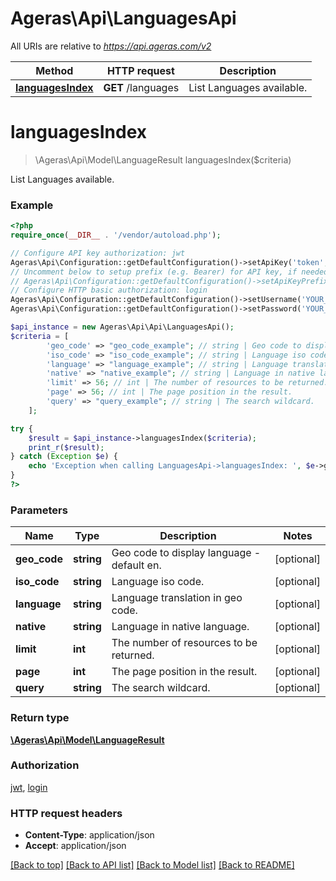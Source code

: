 # Ageras\Api\LanguagesApi

All URIs are relative to *https://api.ageras.com/v2*

Method | HTTP request | Description
------------- | ------------- | -------------
[**languagesIndex**](LanguagesApi.md#languagesIndex) | **GET** /languages | List Languages available.


# **languagesIndex**
> \Ageras\Api\Model\LanguageResult languagesIndex($criteria)

List Languages available.

### Example
```php
<?php
require_once(__DIR__ . '/vendor/autoload.php');

// Configure API key authorization: jwt
Ageras\Api\Configuration::getDefaultConfiguration()->setApiKey('token', 'YOUR_API_KEY');
// Uncomment below to setup prefix (e.g. Bearer) for API key, if needed
// Ageras\Api\Configuration::getDefaultConfiguration()->setApiKeyPrefix('token', 'Bearer');
// Configure HTTP basic authorization: login
Ageras\Api\Configuration::getDefaultConfiguration()->setUsername('YOUR_USERNAME');
Ageras\Api\Configuration::getDefaultConfiguration()->setPassword('YOUR_PASSWORD');

$api_instance = new Ageras\Api\Api\LanguagesApi();
$criteria = [
        'geo_code' => "geo_code_example"; // string | Geo code to display language - default en.
        'iso_code' => "iso_code_example"; // string | Language iso code.
        'language' => "language_example"; // string | Language translation in geo code.
        'native' => "native_example"; // string | Language in native language.
        'limit' => 56; // int | The number of resources to be returned.
        'page' => 56; // int | The page position in the result.
        'query' => "query_example"; // string | The search wildcard.
    ];

try {
    $result = $api_instance->languagesIndex($criteria);
    print_r($result);
} catch (Exception $e) {
    echo 'Exception when calling LanguagesApi->languagesIndex: ', $e->getMessage(), PHP_EOL;
}
?>
```

### Parameters

Name | Type | Description  | Notes
------------- | ------------- | ------------- | -------------
 **geo_code** | **string**| Geo code to display language - default en. | [optional]
 **iso_code** | **string**| Language iso code. | [optional]
 **language** | **string**| Language translation in geo code. | [optional]
 **native** | **string**| Language in native language. | [optional]
 **limit** | **int**| The number of resources to be returned. | [optional]
 **page** | **int**| The page position in the result. | [optional]
 **query** | **string**| The search wildcard. | [optional]

### Return type

[**\Ageras\Api\Model\LanguageResult**](../Model/LanguageResult.md)

### Authorization

[jwt](../../README.md#jwt), [login](../../README.md#login)

### HTTP request headers

 - **Content-Type**: application/json
 - **Accept**: application/json

[[Back to top]](#) [[Back to API list]](../../README.md#documentation-for-api-endpoints) [[Back to Model list]](../../README.md#documentation-for-models) [[Back to README]](../../README.md)

